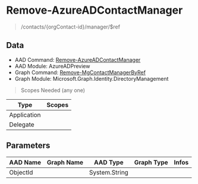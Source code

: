 # Remove-AzureADContactManager

> /contacts/{orgContact-id}/manager/$ref

## Data

+ AAD Command: [Remove-AzureADContactManager](https://docs.microsoft.com/en-us/powershell/module/AzureADPreview/Remove-AzureADContactManager)
+ AAD Module: AzureADPreview
+ Graph Command: [Remove-MgContactManagerByRef](https://docs.microsoft.com/en-us/powershell/module/Microsoft.Graph.Identity.DirectoryManagement/Remove-MgContactManagerByRef)
+ Graph Module: Microsoft.Graph.Identity.DirectoryManagement

> Scopes Needed (any one)

|Type|Scopes|
|---|---|
|Application||
|Delegate||

## Parameters

|AAD Name|Graph Name|AAD Type|Graph Type|Infos|
|---|---|---|---|---|
|ObjectId||System.String|||

